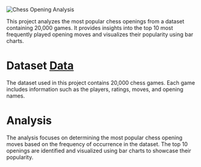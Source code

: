![Chess Opening Analysis][def2]

This project analyzes the most popular chess openings from a dataset containing 20,000 games. It provides insights into the top 10 most frequently played opening moves and visualizes their popularity using bar charts.

# Dataset [Data][def]

The dataset used in this project contains 20,000 chess games. Each game includes information such as the players, ratings, moves, and opening names.

# Analysis

The analysis focuses on determining the most popular chess opening moves based on the frequency of occurrence in the dataset. The top 10 openings are identified and visualized using bar charts to showcase their popularity.

[def]: https://www.kaggle.com/datasets/datasnaek/chess/data
[def2]: https://prnt.sc/Vs-BhQYT1wCw
